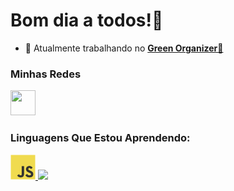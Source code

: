 # Bom dia a todos!🦉

- 🔭 Atualmente trabalhando no <a href="https://github.com/ariel0972/Projeto-Green-Organizer">**Green Organizer🍃**</a>

<h3>Minhas Redes</h3>
<a href="https://www.linkedin.com/in/eduardo-ariel-santos-da-silva-b52904197/"> <img src="https://cdn.jsdelivr.net/gh/devicons/devicon@latest/icons/linkedin/linkedin-plain.svg" width="40" height="40"/></a>

<h3>Linguagens Que Estou Aprendendo:</h3>
<p align="left"> <a href="https://developer.mozilla.org/en-US/docs/Web/JavaScript" target="_blank" rel="noreferrer"> <img src="https://raw.githubusercontent.com/devicons/devicon/master/icons/javascript/javascript-original.svg" alt="javascript" width="40" height="40"/> </a> <a><img src="https://cdn.jsdelivr.net/gh/devicons/devicon@latest/icons/python/python-plain.svg" width="40" heigth="40"/></a>
